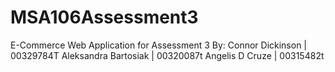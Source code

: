 # MSA106Assessment3
E-Commerce Web Application for Assessment 3
By: Connor Dickinson | 00329784T
    Aleksandra Bartosiak | 00320087t
    Angelis D Cruze | 00315482t
